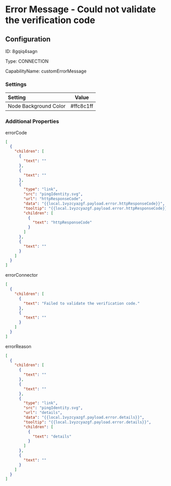 # Error Message - Could not validate the verification code
## Configuration
ID:  8gqiq4sagn

Type: CONNECTION 

CapabilityName: customErrorMessage

### Settings
| Setting | Value  |
| :------------------------ | ---------------------------------------- |
| Node Background Color | #ffc8c1ff | 






### Additional Properties
errorCode
```json 
[
  {
    "children": [
      {
        "text": ""
      },
      {
        "text": ""
      },
      {
        "type": "link",
        "src": "pingIdentity.svg",
        "url": "httpResponseCode",
        "data": "{{local.1vyzcyazgf.payload.error.httpResponseCode}}",
        "tooltip": "{{local.1vyzcyazgf.payload.error.httpResponseCode}}",
        "children": [
          {
            "text": "httpResponseCode"
          }
        ]
      },
      {
        "text": ""
      }
    ]
  }
]
```


errorConnector
```json 
[
  {
    "children": [
      {
        "text": "Failed to validate the verification code."
      },
      {
        "text": ""
      }
    ]
  }
]
```


errorReason
```json 
[
  {
    "children": [
      {
        "text": ""
      },
      {
        "text": ""
      },
      {
        "type": "link",
        "src": "pingIdentity.svg",
        "url": "details",
        "data": "{{local.1vyzcyazgf.payload.error.details}}",
        "tooltip": "{{local.1vyzcyazgf.payload.error.details}}",
        "children": [
          {
            "text": "details"
          }
        ]
      },
      {
        "text": ""
      }
    ]
  }
]
```




